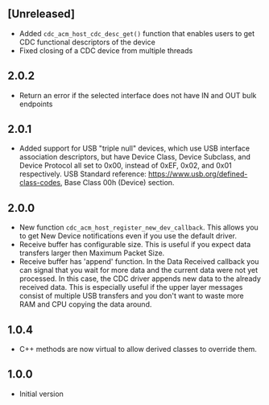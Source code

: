 ## [Unreleased]

- Added `cdc_acm_host_cdc_desc_get()` function that enables users to get CDC functional descriptors of the device
- Fixed closing of a CDC device from multiple threads

## 2.0.2

- Return an error if the selected interface does not have IN and OUT bulk endpoints

## 2.0.1

- Added support for USB "triple null" devices, which use USB interface association descriptors, but have Device Class, Device Subclass, and Device Protocol all set to 0x00, instead of 0xEF, 0x02, and 0x01 respectively. USB Standard reference: https://www.usb.org/defined-class-codes, Base Class 00h (Device) section.

## 2.0.0

- New function `cdc_acm_host_register_new_dev_callback`. This allows you to get New Device notifications even if you use the default driver.
- Receive buffer has configurable size. This is useful if you expect data transfers larger then Maximum Packet Size.
- Receive buffer has 'append' function. In the Data Received callback you can signal that you wait for more data and the current data were not yet processed. In this case, the CDC driver appends new data to the already received data. This is especially useful if the upper layer messages consist of multiple USB transfers and you don't want to waste more RAM and CPU copying the data around.

## 1.0.4

- C++ methods are now virtual to allow derived classes to override them.

## 1.0.0

- Initial version
